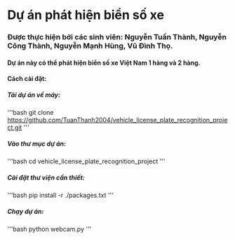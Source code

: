 # Dự án phát hiện biển số xe 

### Được thực hiện bởi các sinh viên: Nguyễn Tuấn Thành, Nguyễn Công Thành, Nguyễn Mạnh Hùng, Vũ Đình Thọ.

#### Dự án này có thể phát hiện biển số xe Việt Nam 1 hàng và 2 hàng.

#### Cách cài đặt:
##### Tải dự án về máy:
'''bash 
    git clone https://github.com/TuanThanh2004/vehicle_license_plate_recognition_project.git
'''
##### Vào thư mục dự án:
'''bash
    cd vehicle_license_plate_recognition_project
'''
##### Cài đặt thư viện cần thiết:
'''bash
    pip install -r ./packages.txt
'''
##### Chạy dự án:
'''bash
    python webcam.py
'''